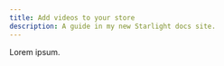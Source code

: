 ```yaml
---
title: Add videos to your store
description: A guide in my new Starlight docs site.
---
```


Lorem ipsum.
